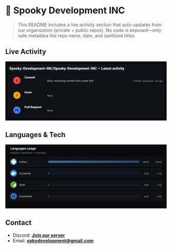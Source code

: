 # 👻 Spooky Development INC

> This README includes a live activity section that auto-updates from our organization (private + public repos). No code is exposed—only safe metadata like repo name, date, and sanitized titles.

## Live Activity
![Repo Snapshot](./assets/repo-snapshot.svg?v=db9a5b43a7)

## Languages & Tech
![Languages Usage](./assets/languages.svg?v=5ecb45f202)

## Contact
- Discord: **[Join our server](#)**
- Email: **spkydevelopment@gmail.com**
